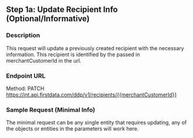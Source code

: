 ## Step 1a: Update Recipient Info (Optional/Informative)
### Description
This request will update a previously created recipient with the necessary information. This recipient is identified by the passed in merchantCustomerId in the url.
### Endpoint URL
Method: PATCH
https://int.api.firstdata.com/ddp/v1/recipients/{{merchantCustomerId}}
### Sample Request (Minimal Info)
The minimal request can be any single entity that requires updating, any of the objects or entities in the parameters will work here.

